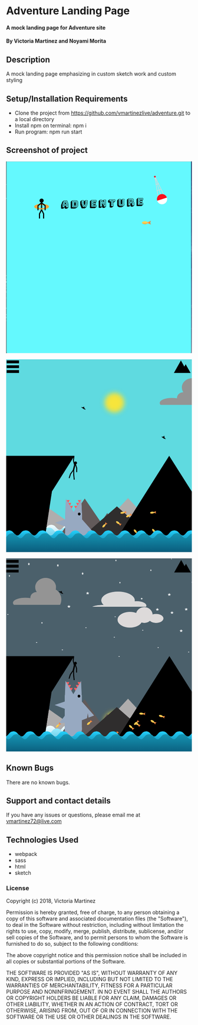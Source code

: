 # Adventure Landing Page

#### A mock landing page for Adventure site

#### By Victoria Martinez and Noyami Morita

## Description

A mock landing page emphasizing in custom sketch work and custom styling

## Setup/Installation Requirements

* Clone the project from https://github.com/vmartinezlive/adventure.git to a local directory
* Install npm on terminal: npm i
* Run program: npm run start

## Screenshot of project
![](src/assets/img/screenschot1.png)

![](src/assets/img/photo2.png)

![](src/assets/img/screenshot3.png)
## Known Bugs

There are no known bugs.

## Support and contact details

If you have any issues or questions, please email me at vmartinez72@live.com

## Technologies Used

* webpack
* sass
* html
* sketch

### License

Copyright (c) 2018, Victoria Martinez

Permission is hereby granted, free of charge, to any person obtaining a copy of this software and associated documentation files (the "Software"), to deal in the Software without restriction, including without limitation the rights to use, copy, modify, merge, publish, distribute, sublicense, and/or sell copies of the Software, and to permit persons to whom the Software is furnished to do so, subject to the following conditions:

The above copyright notice and this permission notice shall be included in all copies or substantial portions of the Software.

THE SOFTWARE IS PROVIDED "AS IS", WITHOUT WARRANTY OF ANY KIND, EXPRESS OR IMPLIED, INCLUDING BUT NOT LIMITED TO THE WARRANTIES OF MERCHANTABILITY, FITNESS FOR A PARTICULAR PURPOSE AND NONINFRINGEMENT. IN NO EVENT SHALL THE AUTHORS OR COPYRIGHT HOLDERS BE LIABLE FOR ANY CLAIM, DAMAGES OR OTHER LIABILITY, WHETHER IN AN ACTION OF CONTRACT, TORT OR OTHERWISE, ARISING FROM, OUT OF OR IN CONNECTION WITH THE SOFTWARE OR THE USE OR OTHER DEALINGS IN THE SOFTWARE.
